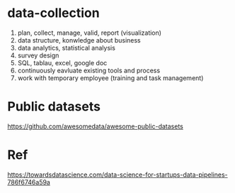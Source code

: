 # data-collection

1. plan, collect, manage, valid, report (visualization)
2. data structure, konwledge about business
3. data analytics, statistical analysis
4. survey design
5. SQL, tablau, excel, google doc
6. continuously eavluate existing tools and process
7. work with temporary employee (training and task management)

# Public datasets  

https://github.com/awesomedata/awesome-public-datasets  

# Ref  

https://towardsdatascience.com/data-science-for-startups-data-pipelines-786f6746a59a  
